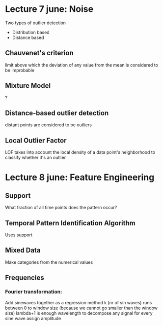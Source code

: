 

# Lecture 7 june: Noise
Two types of outlier detection
- Distribution based
- Distance based

## Chauvenet's criterion
limit above which the deviation of any value from the mean is considered to be improbable


## Mixture Model
?


## Distance-based outlier detection
distant points are considered to be outliers


## Local Outlier Factor
LOF takes into account the local density of a data point's neighborhood to classify whether it's an outlier




# Lecture 8 june: Feature Engineering

## Support
What fraction of all time points does the pattern occur?


## Temporal Pattern Identification Algorithm
Uses support

## Mixed Data
Make categories from the numerical values


## Frequencies
### Fourier transformation:
Add sinewaves together as a regression method
k (nr of sin waves) runs between 0 to window size (because we cannot go smaller than the window size)
lambda+1 is enough wavelength to decompose any signal
for every sine wave assign amplitude